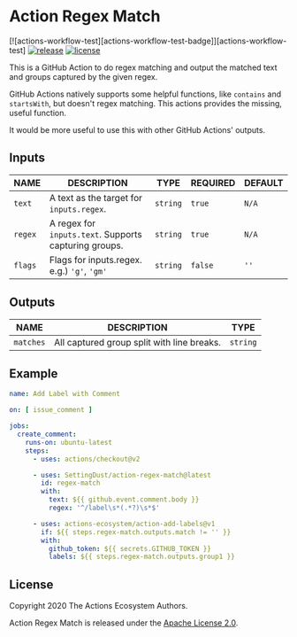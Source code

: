 # Action Regex Match

[![actions-workflow-test][actions-workflow-test-badge]][actions-workflow-test]
[![release][release-badge]][release]
[![license][license-badge]][license]

This is a GitHub Action to do regex matching and output the matched text and groups captured by the given regex.

GitHub Actions natively supports some helpful functions, like `contains` and `startsWith`, but doesn't regex matching.
This actions provides the missing, useful function.

It would be more useful to use this with other GitHub Actions' outputs.

## Inputs

|  NAME   |                      DESCRIPTION                      |   TYPE   | REQUIRED | DEFAULT |
| ------- | ----------------------------------------------------- | -------- | -------- | ------- |
| `text`  | A text as the target for `inputs.regex`.              | `string` | `true`   | `N/A`   |
| `regex` | A regex for `inputs.text`. Supports capturing groups. | `string` | `true`   | `N/A`   |
| `flags` | Flags for inputs.regex. e.g.) `'g'`, `'gm'`           | `string` | `false`  | `''`    |

## Outputs

| NAME      | DESCRIPTION                                |   TYPE   |
|-----------|--------------------------------------------| -------- |
| `matches` | All captured group split with line breaks. | `string` |                                                                    | `string` |

## Example

```yaml
name: Add Label with Comment

on: [ issue_comment ]

jobs:
  create_comment:
    runs-on: ubuntu-latest
    steps:
      - uses: actions/checkout@v2

      - uses: SettingDust/action-regex-match@latest
        id: regex-match
        with:
          text: ${{ github.event.comment.body }}
          regex: '^/label\s*(.*?)\s*$'

      - uses: actions-ecosystem/action-add-labels@v1
        if: ${{ steps.regex-match.outputs.match != '' }}
        with:
          github_token: ${{ secrets.GITHUB_TOKEN }}
          labels: ${{ steps.regex-match.outputs.group1 }}
```

## License

Copyright 2020 The Actions Ecosystem Authors.

Action Regex Match is released under the [Apache License 2.0](./LICENSE).

<!-- badge links -->

[release]: https://github.com/actions-ecosystem/action-regex-match/releases

[release-badge]: https://img.shields.io/github/v/release/actions-ecosystem/action-regex-match?style=for-the-badge&logo=github

[license]: LICENSE

[license-badge]: https://img.shields.io/github/license/actions-ecosystem/action-add-labels?style=for-the-badge
